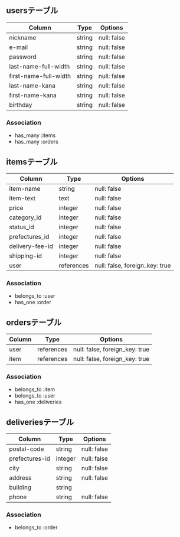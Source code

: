 ## usersテーブル

| Column                 | Type       | Options     |
| ---------------------- | ---------- | ----------- |
| nickname               | string     | null: false |
| e-mail                 | string     | null: false |
| password               | string     | null: false |
| last-name-full-width   | string     | null: false |
| first-name-full-width  | string     | null: false |
| last-name-kana         | string     | null: false |
| first-name-kana        | string     | null: false |
| birthday               | string     | null: false |

### Association
- has_many :items
- has_many :orders

## itemsテーブル

| Column          | Type       | Options                        |
| --------------- | ---------- | ------------------------------ |
| item-name       | string     | null: false                    |
| item-text       | text       | null: false                    |
| price           | integer    | null: false                    |
| category_id     | integer    | null: false                    |
| status_id       | integer    | null: false                    |
| prefectures_id  | integer    | null: false                    |
| delivery-fee-id | integer    | null: false                    |
| shipping-id     | integer    | null: false                    |
| user            | references | null: false, foreign_key: true |

### Association
- belongs_to :user
- has_one :order

## ordersテーブル

| Column      | Type       | Options                        |
| ----------- | ---------- | ------------------------------ |
| user        | references | null: false, foreign_key: true |
| item        | references | null: false, foreign_key: true |

### Association
- belongs_to :item
- belongs_to :user
- has_one :deliveries

## deliveriesテーブル

| Column         | Type       | Options                        |
| -------------- | ---------- | ------------------------------ |
| postal-code    | string     | null: false                    |
| prefectures-id | integer    | null: false                    |
| city           | string     | null: false                    |
| address        | string     | null: false                    |
| building       | string     |                                |
| phone          | string     | null: false                    |

### Association
- belongs_to :order

